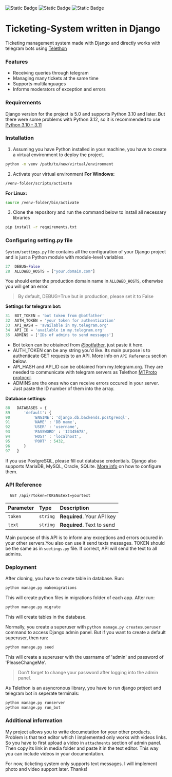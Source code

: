 ![Static Badge](https://img.shields.io/badge/License-MIT-green) ![Static Badge](https://img.shields.io/badge/django-v5.0.x-blue?logo=django) ![Static Badge](https://img.shields.io/badge/Telethon-v1.33.1-blue?logo=telegram&logoColor=blue)


# Ticketing-System written in Django
Ticketing management system made with Django and directly works with telegram bots using [Telethon](https://docs.telethon.dev/en/stable/)

### Features
- Receiving queries through telegram 
- Managing many tickets at the same time
- Supports multilanguages
- Informs moderators of exception and errors

### Requirements
Django version for the project is 5.0 and supports Python 3.10 and later. But there were some problems with Python 3.12, so it is recommended to use [Python 3.10 - 3.11](https://www.python.org/downloads/)

### Installation
 1. Assuming you have Python installed in your machine, you have to create a virtual environment to deploy the project.
 ```bash
python -m venv /path/to/new/virtual/environment
```
 2. Activate your virtual environment
**For Windows:**
```bash
/venv-folder/scripts/activate
````
**For Linux:**
```bash
source /venv-folder/bin/activate
```
3. Clone the repository and run the command below to install all necessary libraries
```bash
pip install -r requirements.txt 
```

### Configuring setting.py file
`System/settings.py` file contains all the configuration of your Django project and is just a Python module with module-level variables.

```python
27  DEBUG=False
28  ALLOWED_HOSTS = ["your.domain.com"]
```
You should enter the production domain name in `ALLOWED_HOSTS`, otherwise you will get an error.
>By default, DEBUG=True but in production, please set it to False

**Settings for telegram bot:**
```python
31  BOT_TOKEN = 'bot token from @botfather'
32  AUTH_TOKEN = 'your token for authentication'
33  API_HASH = 'available in my.telegram.org'
34  API_ID = 'available in my.telegram.org'
35  ADMINS = ['IDs of admins to send messages']
```
* Bot token can be obtained from [@botfather](https://t.me/BotFather), just paste it here.
* AUTH_TOKEN can be any string you'd like. Its main purpose is to authenticate GET requests to an API. More info on `API Reference` section below.
* API_HASH and API_ID can be obtained from my.telegram.org. They are needed to communicate with telegram servers as Telethon [MTProto protocol](https://core.telegram.org/mtproto).
* ADMINS are the ones who can receive errors occured in your server. Just paste the ID number of them into the array. 
 
**Database settings:**
```python
88   DATABASES = {
89      'default': {
90          'ENGINE': 'django.db.backends.postgresql',
91          'NAME' : 'DB name',
92          'USER' : 'username',
93          'PASSWORD' : '12345678',
94          'HOST' : 'localhost',
95          'PORT' : 5432,
96      }
97   }
```
If you use PostgreSQL, please fill out database credentials. Django also supports MariaDB, MySQL, Oracle, SQLite. [More info](https://docs.djangoproject.com/en/5.0/ref/databases/) on how to configure them.


### API Reference
```http
  GET /api/?token=TOKEN&text=yourtext
```

| Parameter | Type     | Description                |
| :-------- | :------- | :------------------------- |
| `token` | `string` | **Required**. Your API key |
| `text` | `string` | **Required**. Text to send |
 Main purpose of this API is to inform any exceptions and errors occured in your other servers.You also can use it send texts messages. TOKEN should be the same as in `seetings.py` file. If correct, API will send the text to all admins.
 
 
### Deployment
After cloning, you have to create table in database. Run:
```bash
python manage.py makemigrations
``` 
This will create python files in migrations folder of each app. After run: 
```bash
python manage.py migrate
```
This will create tables in the database.

Normally, you create a superuser with ```python manage.py createsuperuser``` command to access Django admin panel. But if you want to create a default superuser, then run: 
```bash 
python manage.py seed
``` 
This will create a superuser with the usarname of 'admin' and password of 'PleaseChangeMe'.
>Don't forget to change your password after logging into the admin panel.

As Telethon is an asyncronous library, you have to run django project and telegram bot in seperate terminals:
```bash
python manage.py runserver
python manage.py run_bot
```


### Additional information
My project allows you to write documetation for your other products. Problem is that text editor which I implemented only works with videos links. So you have to first upload a video in `attachments` section of admin panel. Then copy its link in media folder and paste it in the text editor. This way you can include videos in your documentation.

For now, ticketing system only supports text messages. I will implement photo and video support later. Thanks!